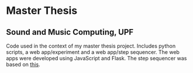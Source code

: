 # Master Thesis
## Sound and Music Computing, UPF
Code used in the context of my master thesis project.
Includes python scripts, a web app/experiment
and a web app/step sequencer.
The web apps were developed using JavaScript and Flask.
The step sequencer was based on [this](http://codepen.io/njmcode/pen/PwaXwB).
